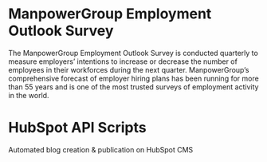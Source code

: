 # ManpowerGroup Employment Outlook Survey
The ManpowerGroup Employment Outlook Survey is conducted quarterly to measure employers’ intentions to increase or decrease the number of employees in their workforces during the next quarter. ManpowerGroup’s comprehensive forecast of employer hiring plans has been running for more than 55 years and is one of the most trusted surveys of employment activity in the world.

# HubSpot API Scripts
Automated blog creation &amp; publication on HubSpot CMS
